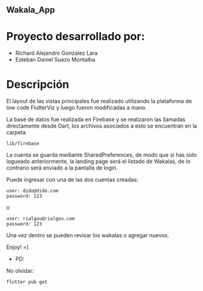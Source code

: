 ## Wakala_App
# Proyecto desarrollado por:

* Richard Alejandro Gonzalez Lara
* Esteban Daniel Suazo Montalba

# Descripción

El layout de las vistas principales fue realizado utilizando la plataforma de low code FlutterViz y luego fueron modificadas a mano.

La base de datos fue realizada en Firebase y se realizaron las llamadas directamente desde Dart, los archivos asociados a esto se encuentran en la carpeta

```
lib/firebase
```

La cuenta se guarda mediante SharedPreferences, de modo que si has sido logueado anteriormente, la landing page será el listado de Wakalas, de lo contrario
será enviado a la pantalla de login.

Puede ingresar con una de las dos cuentas creadas:

```
user: dido@dido.com
password: 123
```
o

```
user: rialgou@rialgou.com
password: 123
```

Una vez dentro se pueden revisar los wakalas o agregar nuevos.

Enjoy! =) 

* PD:

No olvidar:

```
flutter pub get
```
